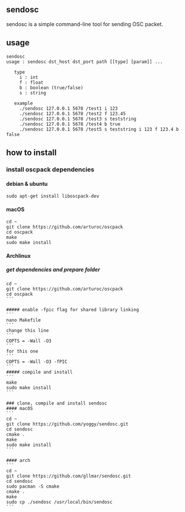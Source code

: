 ## sendosc
sendosc is a simple command-line tool for sending OSC packet.

## usage
```
sendosc
usage : sendosc dst_host dst_port path [[type] [param]] ...
 
   type
     i : int
     f : float
     b : boolean (true/false)
     s : string
 
   example
     ./sendosc 127.0.0.1 5678 /test1 i 123
     ./sendosc 127.0.0.1 5678 /test2 f 123.45
     ./sendosc 127.0.0.1 5678 /test3 s teststring
     ./sendosc 127.0.0.1 5678 /test4 b true
     ./sendosc 127.0.0.1 5678 /test5 s teststring i 123 f 123.4 b false
```

## how to install

### install oscpack dependencies

#### debian & ubuntu
```
sudo apt-get install liboscpack-dev
```
#### macOS
```
cd ~
git clone https://github.com/arturoc/oscpack
cd oscpack 
make
sudo make install
```

#### Archlinux
##### get dependencies and prepare folder
````
cd ~
git clone https://github.com/arturoc/oscpack
cd oscpack 
```

##### enable -fpic flag for shared library linking
```
nano Makefile 
```
change this line
```
COPTS = -Wall -O3
```
for this one
```
COPTS = -Wall -O3 -fPIC
```
##### compile and install 
```
make
sudo make install
```

### clone, compile and install sendosc 
#### macOS
```
cd ~
git clone https://github.com/yoggy/sendosc.git
cd sendosc
cmake .
make
sudo make install  
```

#### arch 
```
cd ~
git clone https://github.com/gllmar/sendosc.git
cd sendosc
sudo pacman -S cmake
cmake .
make
sudo cp ./sendosc /usr/local/bin/sendosc
```

